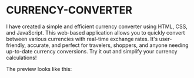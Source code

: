 # CURRENCY-CONVERTER
I have created a simple and efficient currency converter using HTML, CSS, and JavaScript. This web-based application allows you to quickly convert between various currencies with real-time exchange rates. It's user-friendly, accurate, and perfect for travelers, shoppers, and anyone needing up-to-date currency conversions. Try it out and simplify your currency calculations!

The preview looks like this:


